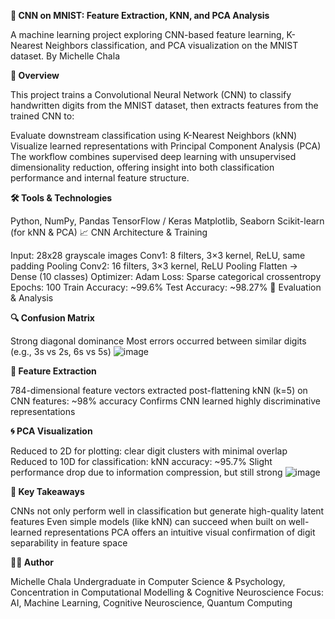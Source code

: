 **🧠 CNN on MNIST: Feature Extraction, KNN, and PCA Analysis**

A machine learning project exploring CNN-based feature learning, K-Nearest Neighbors classification, and PCA visualization on the MNIST dataset.
By Michelle Chala

**📌 Overview**

This project trains a Convolutional Neural Network (CNN) to classify handwritten digits from the MNIST dataset, then extracts features from the trained CNN to:

Evaluate downstream classification using K-Nearest Neighbors (kNN)
Visualize learned representations with Principal Component Analysis (PCA)
The workflow combines supervised deep learning with unsupervised dimensionality reduction, offering insight into both classification performance and internal feature structure.

**🛠️ Tools & Technologies**

Python, NumPy, Pandas
TensorFlow / Keras
Matplotlib, Seaborn
Scikit-learn (for kNN & PCA)
📈 CNN Architecture & Training

Input: 28x28 grayscale images
Conv1: 8 filters, 3×3 kernel, ReLU, same padding
Pooling
Conv2: 16 filters, 3×3 kernel, ReLU
Pooling
Flatten → Dense (10 classes)
Optimizer: Adam
Loss: Sparse categorical crossentropy
Epochs: 100
Train Accuracy: ~99.6%
Test Accuracy: ~98.27%
🧪 Evaluation & Analysis

**🔍 Confusion Matrix**

Strong diagonal dominance
Most errors occurred between similar digits (e.g., 3s vs 2s, 6s vs 5s)
![image](https://github.com/user-attachments/assets/b9e15eab-d723-44fa-be19-a88b05729403)

**🔗 Feature Extraction**

784-dimensional feature vectors extracted post-flattening
kNN (k=5) on CNN features: ~98% accuracy
Confirms CNN learned highly discriminative representations

**🌀 PCA Visualization**

Reduced to 2D for plotting: clear digit clusters with minimal overlap
Reduced to 10D for classification:
kNN accuracy: ~95.7%
Slight performance drop due to information compression, but still strong
![image](https://github.com/user-attachments/assets/196c3120-7c1c-48dc-beaa-57776f252ae5)


**🎯 Key Takeaways**

CNNs not only perform well in classification but generate high-quality latent features
Even simple models (like kNN) can succeed when built on well-learned representations
PCA offers an intuitive visual confirmation of digit separability in feature space

**🙋‍♀️ Author**

Michelle Chala
Undergraduate in Computer Science & Psychology, Concentration in Computational Modelling & Cognitive Neuroscience
Focus: AI, Machine Learning, Cognitive Neuroscience, Quantum Computing
